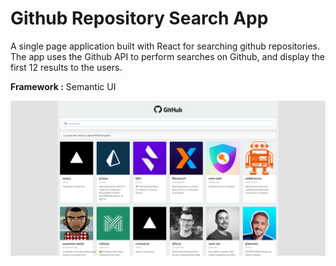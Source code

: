 # Github Repository Search App

A single page application built with React for searching github repositories. The app uses the Github API to perform searches on Github, and display the first 12 results to the users.

**Framework :** Semantic UI

![resultat](./result.png)